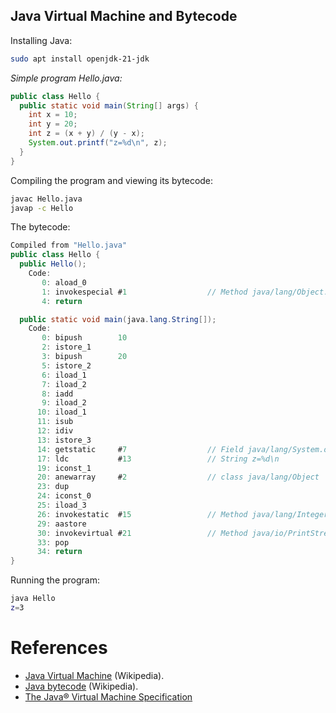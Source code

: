 Java Virtual Machine and Bytecode
---

Installing Java:

```bash
sudo apt install openjdk-21-jdk
```

_Simple program Hello.java:_
```java
public class Hello {
  public static void main(String[] args) {
    int x = 10;
    int y = 20;
    int z = (x + y) / (y - x);
    System.out.printf("z=%d\n", z);
  }
}
```

Compiling the program and viewing its bytecode:
```bash
javac Hello.java 
javap -c Hello
```

The bytecode:
```java
Compiled from "Hello.java"
public class Hello {
  public Hello();
    Code:
       0: aload_0
       1: invokespecial #1                  // Method java/lang/Object."<init>":()V
       4: return

  public static void main(java.lang.String[]);
    Code:
       0: bipush        10
       2: istore_1
       3: bipush        20
       5: istore_2
       6: iload_1
       7: iload_2
       8: iadd
       9: iload_2
      10: iload_1
      11: isub
      12: idiv
      13: istore_3
      14: getstatic     #7                  // Field java/lang/System.out:Ljava/io/PrintStream;
      17: ldc           #13                 // String z=%d\n
      19: iconst_1
      20: anewarray     #2                  // class java/lang/Object
      23: dup
      24: iconst_0
      25: iload_3
      26: invokestatic  #15                 // Method java/lang/Integer.valueOf:(I)Ljava/lang/Integer;
      29: aastore
      30: invokevirtual #21                 // Method java/io/PrintStream.printf:(Ljava/lang/String;[Ljava/lang/Object;)Ljava/io/PrintStream;
      33: pop
      34: return
}
```

Running the program:
```bash
java Hello 
z=3
```

# References

* [Java Virtual Machine](https://en.wikipedia.org/wiki/Java_virtual_machine) (Wikipedia).
* [Java bytecode](https://en.wikipedia.org/wiki/Java_bytecode) (Wikipedia).
* [The Java® Virtual Machine Specification](https://docs.oracle.com/javase/specs/jvms/se24/html/index.html)
